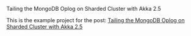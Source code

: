 Tailing the MongoDB Oplog on Sharded Cluster with Akka 2.5

This is the example project for the post:
[Tailing the MongoDB Oplog on Sharded Cluster with Akka 2.5](https://medium.com/@timurkh/tailing-the-mongodb-oplog-on-sharded-cluster-with-akka-2-5-74516f4ab5d2)
